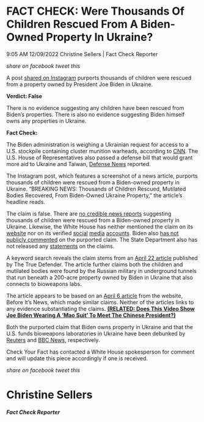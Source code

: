 FACT CHECK: Were Thousands Of Children Rescued From A Biden-Owned Property In Ukraine?
======================================================================================

9:05 AM 12/09/2022 Christine Sellers | Fact Check Reporter

_share on facebook_ _tweet this_

 

A post [shared on Instagram](https://www.instagram.com/p/ClgnDOVuUlZ/?utm_source=ig_embed&ig_rid=b7b8b305-2775-4c7c-9254-e5c9c7992177) purports thousands of children were rescued from a property owned by President Joe Biden in Ukraine.

  
**Verdict: False**

 

There is no evidence suggesting any children have been rescued from Biden’s properties. There is also no evidence suggesting Biden himself owns any properties in Ukraine.

**Fact Check:**

The Biden administration is weighing a Ukrainian request for access to a U.S. stockpile containing cluster munition warheads, according to [CNN](https://www.cnn.com/2022/12/07/politics/ukraine-cluster-munitions-us-war-russia/index.html). The U.S. House of Representatives also passed a defense bill that would grant more aid to Ukraine and Taiwan, [Defense News](https://www.defensenews.com/congress/budget/2022/12/08/house-passes-defense-bill-with-more-taiwan-ukraine-security-aid/) reported.

 

The Instagram post, which features a screenshot of a news article, purports thousands of children were rescued from a Biden-owned property in Ukraine. “BREAKING NEWS: Thousands of Children Rescued, Mutilated Bodies Recovered, From Biden-Owned Ukraine Property,” the article’s headline reads.

The claim is false. There are [no credible news reports](https://www.google.com/search?q=BREAKING+NEWS%3A+Thousands+of+Children+Rescued%2C+Mutilated+Bodies+Recovered%2C+From+Biden-Owned+Ukraine+Property&oq=BREAKING+NEWS%3A+Thousands+of+Children+Rescued%2C+Mutilated+Bodies+Recovered%2C+From+Biden-Owned+Ukraine+Property&aqs=chrome..69i57j69i60l2.399j0j7&sourceid=chrome&ie=UTF-8) suggesting thousands of children were rescued from a Biden-owned property in Ukraine. Likewise, the White House has neither mentioned the claim on its [website](https://www.whitehouse.gov/?s=BREAKING+NEWS%3A+Thousands+of+Children+Rescued%2C+Mutilated+Bodies+Recovered%2C+From+Biden-Owned+Ukraine+Property) nor on its verified [social](https://www.facebook.com/profile/100069123883596/search?q=BREAKING%20NEWS%3A%20Thousands%20of%20Children%20Rescued%2C%20Mutilated%20Bodies%20Recovered%2C%20From%20Biden-Owned%20Ukraine%20Property&filters=eyJycF9jcmVhdGlvbl90aW1lOjAiOiJ7XCJuYW1lXCI6XCJjcmVhdGlvbl90aW1lXCIsXCJhcmdzXCI6XCJ7XFxcInN0YXJ0X3llYXJcXFwiOlxcXCIyMDIyXFxcIixcXFwic3RhcnRfbW9udGhcXFwiOlxcXCIyMDIyLTFcXFwiLFxcXCJlbmRfeWVhclxcXCI6XFxcIjIwMjJcXFwiLFxcXCJlbmRfbW9udGhcXFwiOlxcXCIyMDIyLTEyXFxcIixcXFwic3RhcnRfZGF5XFxcIjpcXFwiMjAyMi0xLTFcXFwiLFxcXCJlbmRfZGF5XFxcIjpcXFwiMjAyMi0xMi0zMVxcXCJ9XCJ9IiwicnBfY2hyb25vX3NvcnQ6MCI6IntcIm5hbWVcIjpcImNocm9ub3NvcnRcIixcImFyZ3NcIjpcIlwifSJ9) [media](https://twitter.com/search?lang=en&q=%22BREAKING%20NEWS%3A%20Thousands%20of%20Children%20Rescued%2C%20Mutilated%20Bodies%20Recovered%2C%20From%20Biden-Owned%20Ukraine%20Property%22%20\(from%3AWhiteHouse\)%20lang%3Aen&src=typed_query) [accounts](https://www.instagram.com/whitehouse/). Biden also [has not publicly commented](https://twitter.com/search?lang=en&q=%22BREAKING%20NEWS%3A%20Thousands%20of%20Children%20Rescued%2C%20Mutilated%20Bodies%20Recovered%2C%20From%20Biden-Owned%20Ukraine%20Property%22%20\(from%3APOTUS\)%20lang%3Aen&src=typed_query) on the purported claim. The State Department also has not released any [statements](https://www.state.gov/united-with-ukraine/releases/) on the claims.

A keyword search reveals the claim stems from an [April 22 article](https://thetruedefender.com/breaking-news-thousands-of-children-rescued-mutilated-bodies-recovered-from-biden-owned-ukraine-property/) published by The True Defender. The article further claims both the children and mutilated bodies were found by the Russian military in underground tunnels that run beneath a 200-acre property owned by Biden in Ukraine that also connects to bioweapons labs.

 

The article appears to be based on an [April 6 article](https://beforeitsnews.com/politics/2022/04/thousands-of-children-rescued-mutilated-bodies-recovered-from-biden-owned-ukraine-property-containing-us-run-bio-weapon-labs-3259889.html) from the website, Before It’s News, which made similar claims. Neither of the articles links to any evidence substantiating the claims. **[(RELATED: Does This Video Show Joe Biden Wearing A ‘Mao Suit’ To Meet The Chinese President?)](https://checkyourfact.com/2022/11/21/fact-check-joe-biden-mao-suit/)**

Both the purported claim that Biden owns property in Ukraine and that the U.S. funds bioweapons laboratories in Ukraine have been debunked by [Reuters](https://www.reuters.com/article/factcheck-biden-ukraine-children/fact-check-no-evidence-children-were-rescued-from-joe-biden-owned-property-in-ukraine-idUSL1N32W19W) and [BBC News](https://www.bbc.com/news/60711705), respectively.

Check Your Fact has contacted a White House spokesperson for comment and will update this piece accordingly if one is received.

_share on facebook_ _tweet this_

Christine Sellers
=================

##### Fact Check Reporter